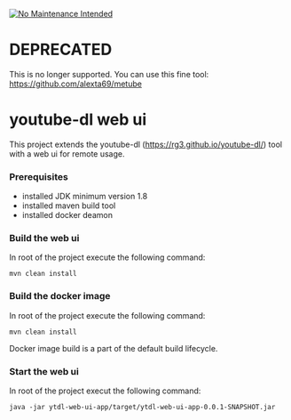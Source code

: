 [![No Maintenance Intended](http://unmaintained.tech/badge.svg)](http://unmaintained.tech/)
# DEPRECATED
This is no longer supported. You can use this fine tool: https://github.com/alexta69/metube

# youtube-dl web ui

This project extends the youtube-dl (https://rg3.github.io/youtube-dl/) tool with a web ui for remote usage.

### Prerequisites

- installed JDK minimum version 1.8
- installed maven build tool
- installed docker deamon

### Build the web ui

In root of the project execute the following command:

`mvn clean install`

### Build the docker image

In root of the project execute the following command:

`mvn clean install`

Docker image build is a part of the default build lifecycle.

### Start the web ui

In root of the project execut the following command:

`java -jar ytdl-web-ui-app/target/ytdl-web-ui-app-0.0.1-SNAPSHOT.jar`
